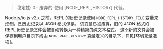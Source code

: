 <!-- YAML
added: v2.0.0
deprecated: v3.0.0
-->

> 稳定性: 0 - 废弃的: 使用 [NODE_REPL_HISTORY] 代替。

Node.js/io.js v2.x 之前，REPL 的历史记录使用 `NODE_REPL_HISTORY_FILE` 变量来控制，且历史记录以 JSON 格式保存。
该变量已被废弃，旧的 JSON 格式的 REPL 历史记录文件会被自动转换为一种精简的纯文本格式。
这个新的文件会被保存到用户目录下或由 `NODE_REPL_HISTORY` 变量定义的目录下，详见[环境变量选项]。

